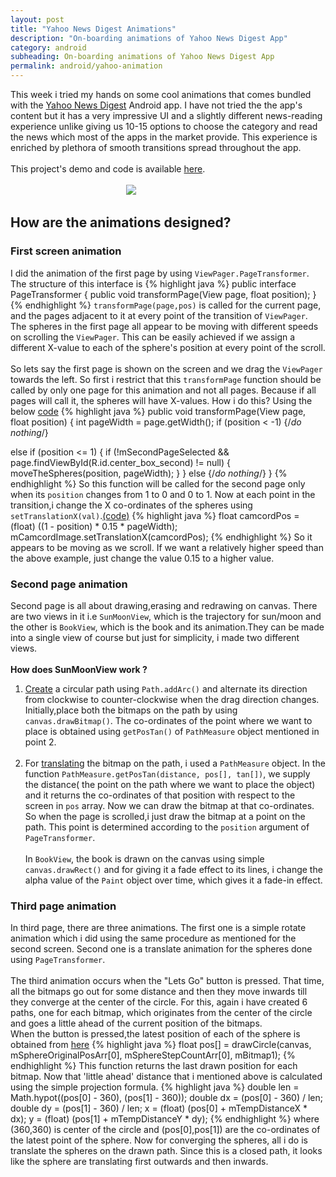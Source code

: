 ```yaml
---
layout: post
title: "Yahoo News Digest Animations"
description: "On-boarding animations of Yahoo News Digest App"
category: android
subheading: On-boarding animations of Yahoo News Digest App
permalink: android/yahoo-animation
---
```


This week i tried my hands on some cool animations that comes bundled with the [Yahoo News Digest](https://play.google.com/store/apps/details?id=com.yahoo.mobile.client.android.atom) Android app. I have not tried the  the app's content but it has a very impressive UI and a slightly different news-reading experience unlike giving us 10-15  options to choose the category and read the news which most of the apps in the market provide. This experience is enriched by plethora of smooth transitions spread throughout the app.
<br><br>
This project's demo and code is available [here](https://github.com/rahulrj/YahooNewsOnboarding).
<br><br>
&nbsp; &nbsp; &nbsp; &nbsp; &nbsp; &nbsp; &nbsp; &nbsp; &nbsp; &nbsp; &nbsp; &nbsp; &nbsp; &nbsp; &nbsp; &nbsp; &nbsp; &nbsp; &nbsp; &nbsp; &nbsp; &nbsp; &nbsp; &nbsp;![](https://github.com/rahulrj/YahooNewsOnboarding/blob/master/yahoo-news-demo.gif)

## How are the animations designed?

### First screen animation
I did the  animation of the first page by using `ViewPager.PageTransformer`. The structure of this interface is
{% highlight java %}
public interface PageTransformer {
    public void transformPage(View page, float position);
}
{% endhighlight %}
`transformPage(page,pos)` is called for the current page, and the pages adjacent to it at every point of the transition of `ViewPager`. The spheres in the first page all appear to be moving with different speeds on scrolling the `ViewPager`. This can be easily achieved if we assign a different X-value to each of the sphere's position at every point of the scroll.
<br><br>
So lets say the first page is shown on the screen and we drag the `ViewPager` towards the left. So first i restrict that this `transformPage` function should be called by only one page for this animation and not all pages. Because if all pages will call it, the spheres will have X-values. How i do this? Using the below [code](https://github.com/rahulrj/YahooNewsOnboarding/blob/master/app/src/main/java/onboarding/yahoo/com/yahoonewsonboarding/MainActivity.java#L276)
{% highlight java %}
public void transformPage(View page, float position) {
  int pageWidth = page.getWidth();
  if (position < -1) {/*do nothing*/}

  else if (position <= 1) {
      if (!mSecondPageSelected && page.findViewById(R.id.center_box_second) != null) {
              moveTheSpheres(position, pageWidth);
         }
  }
  else {/*do nothing*/}
}
{% endhighlight %}
So this function will be called for the second page only when its `position` changes from 1 to 0 and 0 to 1. Now at each point in the transition,i change the X co-ordinates of the spheres using `setTranslationX(val)`.[(code)](https://github.com/rahulrj/YahooNewsOnboarding/blob/master/app/src/main/java/onboarding/yahoo/com/yahoonewsonboarding/MainActivity.java#L300)
{% highlight java %}
float camcordPos = (float) ((1 - position) * 0.15 * pageWidth);
mCamcordImage.setTranslationX(camcordPos);
{% endhighlight %}
So it appears to be moving as we scroll. If we want a relatively higher speed than the above example, just change the value 0.15 to a higher value.

### Second page animation
Second page is all about drawing,erasing and redrawing on canvas. There are two views in it i.e `SunMoonView`, which is the trajectory for sun/moon and the other is `BookView`, which is the book and its animation.They can be made into a single view of course but just for simplicity, i made two different views.
<br><br>
**How does SunMoonView work ?**
<br>
1. [Create](https://github.com/rahulrj/YahooNewsOnboarding/blob/master/app/src/main/java/onboarding/yahoo/com/yahoonewsonboarding/SunMoonView.java#L91) a circular path using `Path.addArc()` and alternate its direction from clockwise to counter-clockwise when the drag direction changes. Initially,place both the bitmaps on the path by using `canvas.drawBitmap()`. The co-ordinates of the point where we want to place is obtained using `getPosTan()` of `PathMeasure` object mentioned in point 2.
<br><br>
2. For [translating](https://github.com/rahulrj/YahooNewsOnboarding/blob/master/app/src/main/java/onboarding/yahoo/com/yahoonewsonboarding/SunMoonView.java#L112) the bitmap on the path, i used a `PathMeasure` object. In the function `PathMeasure.getPosTan(distance, pos[], tan[])`, we supply the distance( the point on the path where we want to place the object) and it returns the co-ordinates of that position with respect to the screen in `pos` array. Now we can draw the bitmap at that co-ordinates. So when the page is scrolled,i just draw the bitmap at a point on the path. This point is determined according to the `position` argument of `PageTransformer`.
<br><br>
In `BookView`, the book is drawn on the canvas using simple `canvas.drawRect()` and for giving it a fade effect to its lines, i change the alpha value of the `Paint` object over time, which gives it a fade-in effect.

### Third page animation  
In third page, there are three animations. The first one is a simple rotate animation which i did using the same procedure as mentioned for the second screen. Second one is a translate animation for the spheres done using `PageTransformer`.
<br><br>
The third animation occurs when the "Lets Go" button is pressed. That time, all the bitmaps go out for some distance and then they move inwards till they converge at the center of the circle. For this, again i have created 6 paths, one for each bitmap, which originates from the center of the circle and goes a little ahead of the current position of the bitmaps.
<br>
When the button is pressed,the latest position of each of the sphere is obtained from [here](https://github.com/rahulrj/YahooNewsOnboarding/blob/master/app/src/main/java/onboarding/yahoo/com/yahoonewsonboarding/ThirdScreenView.java#L163)
{% highlight java %}
float pos[] = drawCircle(canvas, mSphereOriginalPosArr[0], mSphereStepCountArr[0], mBitmap1);
{% endhighlight %}
This function returns the last drawn position for each bitmap. Now that 'little ahead' distance that i mentioned above is calculated using the simple projection formula.
{% highlight java %}
double len = Math.hypot((pos[0] - 360), (pos[1] - 360));
double dx = (pos[0] - 360) / len;
double dy = (pos[1] - 360) / len;
x = (float) (pos[0] + mTempDistanceX * dx);
y = (float) (pos[1] + mTempDistanceY * dy);
{% endhighlight %}
where (360,360) is center of the circle and (pos[0],pos[1]) are the co-ordinates of the latest point of the sphere. Now for converging the spheres, all i do is translate the spheres on the drawn path. Since this is a closed path, it looks like the sphere are translating first outwards and then inwards.
